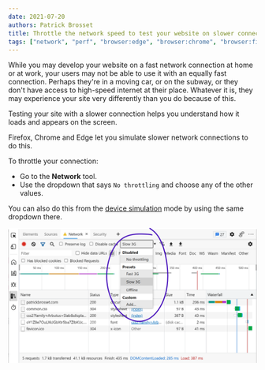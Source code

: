 ```yaml
---
date: 2021-07-20
authors: Patrick Brosset
title: Throttle the network speed to test your website on slower connections
tags: ["network", "perf", "browser:edge", "browser:chrome", "browser:firefox"]
---
```

While you may develop your website on a fast network connection at home or at work, your users may not be able to use it with an equally fast connection. Perhaps they're in a moving car, or on the subway, or they don't have access to high-speed internet at their place. Whatever it is, they may experience your site very differently than you do because of this.

Testing your site with a slower connection helps you understand how it loads and appears on the screen.

Firefox, Chrome and Edge let you simulate slower network connections to do this.

To throttle your connection:

* Go to the **Network** tool.
* Use the dropdown that says `No throttling` and choose any of the other values.

You can also do this from the [device simulation](/tips/en/simulate-devices) mode by using the same dropdown there.

![Screenshot of the Network panel in Edge showing the network throttling drop-down](/assets/img/throttle-network-speed.png)